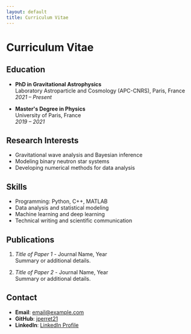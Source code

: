 ```yaml
---
layout: default
title: Curriculum Vitae
---
```


# Curriculum Vitae

## Education
- **PhD in Gravitational Astrophysics**  
  Laboratory Astroparticle and Cosmology (APC-CNRS), Paris, France  
  *2021 – Present*

- **Master's Degree in Physics**  
  University of Paris, France  
  *2019 – 2021*

## Research Interests
- Gravitational wave analysis and Bayesian inference
- Modeling binary neutron star systems
- Developing numerical methods for data analysis

## Skills
- Programming: Python, C++, MATLAB
- Data analysis and statistical modeling
- Machine learning and deep learning
- Technical writing and scientific communication

## Publications
1. *Title of Paper 1* - Journal Name, Year  
   Summary or additional details.

2. *Title of Paper 2* - Journal Name, Year  
   Summary or additional details.

## Contact
- **Email**: [email@example.com](mailto:email@example.com)
- **GitHub**: [jperret21](https://github.com/jperret21)
- **LinkedIn**: [LinkedIn Profile](https://linkedin.com/in/your-profile)

